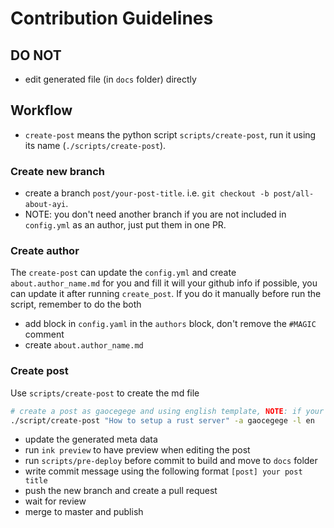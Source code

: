 # Contribution Guidelines

## DO NOT

- edit generated file (in `docs` folder) directly

## Workflow

- `create-post` means the python script `scripts/create-post`, run it using its name (`./scripts/create-post`).

### Create new branch

- create a branch `post/your-post-title`. i.e. `git checkout -b post/all-about-ayi`.
- NOTE: you don't need another branch if you are not included in `config.yml` as an author, just put them in one PR.

### Create author

The `create-post` can update the `config.yml` and create `about.author_name.md` for you and
fill it will your github info if possible, you can update it after running `create_post`.
If you do it manually before run the script, remember to do the both

- add block in `config.yaml` in the `authors` block, don't remove the `#MAGIC` comment
- create `about.author_name.md`

### Create post

Use `scripts/create-post` to create the md file

````bash
# create a post as gaocegege and using english template, NOTE: if your title has space, wrap them with quote
./script/create-post "How to setup a rust server" -a gaocegege -l en
````
- update the generated meta data
- run `ink preview` to have preview when editing the post
- run `scripts/pre-deploy` before commit to build and move to `docs` folder
- write commit message using the following format `[post] your post title`
- push the new branch and create a pull request
- wait for review
- merge to master and publish
